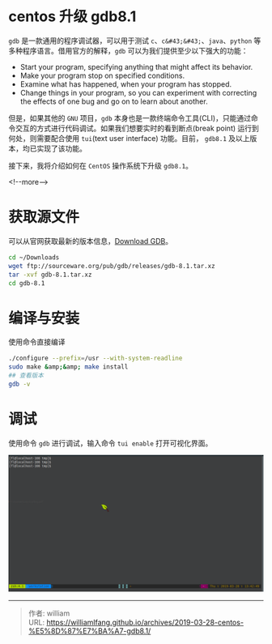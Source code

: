 # centos 升级 gdb8.1


`gdb` 是一款通用的程序调试器，可以用于测试 `c`、`c&#43;&#43;`、`java`、`python` 等多种程序语言。借用官方的解释，`gdb` 可以为我们提供至少以下强大的功能：

-   Start your program, specifying anything that might affect its behavior.
-   Make your program stop on specified conditions.
-   Examine what has happened, when your program has stopped.
-   Change things in your program, so you can experiment with correcting the effects of one bug and go on to learn about another.

但是，如果其他的 `GNU` 项目，`gdb` 本身也是一款终端命令工具(CLI)，只能通过命令交互的方式进行代码调试。如果我们想要实时的看到断点(break point) 运行到何处，则需要配合使用 `tui`(text user interface) 功能。目前， `gdb8.1` 及以上版本，均已实现了该功能。

接下来，我将介绍如何在 `CentOS` 操作系统下升级 `gdb8.1`。

 &lt;!--more--&gt;

# 获取源文件

可以从官网获取最新的版本信息，[Download GDB](https://www.gnu.org/software/gdb/download/)。

```bash
cd ~/Downloads
wget ftp://sourceware.org/pub/gdb/releases/gdb-8.1.tar.xz
tar -xvf gdb-8.1.tar.xz
cd gdb-8.1
```

# 编译与安装

使用命令直接编译

```bash
./configure --prefix=/usr --with-system-readline
sudo make &amp;&amp; make install
## 查看版本
gdb -v
```



# 调试

使用命令 `gdb` 进行调试，输入命令 `tui enable` 打开可视化界面。

![make](/images/2019-03-28-centos-升级-gdb8.1/tui.gif)



---

> 作者: william  
> URL: https://williamlfang.github.io/archives/2019-03-28-centos-%E5%8D%87%E7%BA%A7-gdb8.1/  

